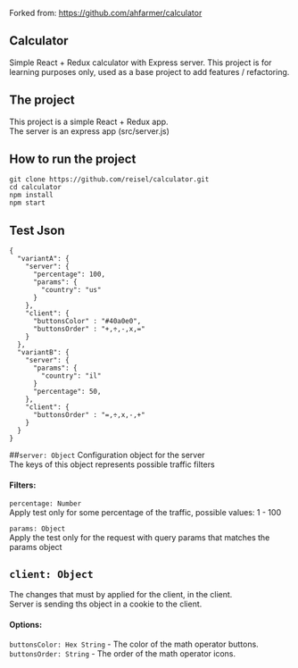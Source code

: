 Forked from: https://github.com/ahfarmer/calculator


Calculator
---
Simple React + Redux calculator with Express server.
This project is for learning purposes only, used as a base project to add features / refactoring.

The project
---
This project is a simple React + Redux app.<br>
The server is an express app (src/server.js)<br>

How to run the project
---
```shell
git clone https://github.com/reisel/calculator.git
cd calculator
npm install
npm start
```

Test Json
---
```
{
  "variantA": {
    "server": {
      "percentage": 100,
      "params": {
        "country": "us"
      }
    },
    "client": {
      "buttonsColor" : "#40a0e0",
      "buttonsOrder" : "+,÷,-,x,="
    }
  },
  "variantB": {
    "server": {
      "params": {
        "country": "il"
      }
      "percentage": 50,
    },
    "client": {
      "buttonsOrder" : "=,÷,x,-,+"
    }
  }
}
```

##`server: Object`
Configuration object for the server<br>
The keys of this object represents possible traffic filters

#### Filters:
`percentage: Number`<br>
Apply test only for some percentage of the traffic, possible values: 1 - 100 

`params: Object`<br>
Apply the test only for the request with query params that matches the params object

## `client: Object`
The changes that must by applied for the client, in the client.<br>
Server is sending ths object in a cookie to the client.<br>

#### Options:
`buttonsColor: Hex String`  - The color of the math operator buttons.<br>
`buttonsOrder: String` - The order of the math operator icons.
